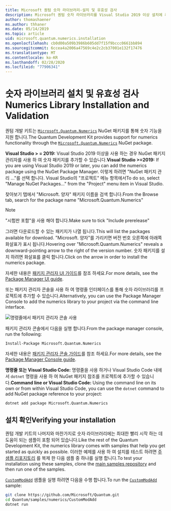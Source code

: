 ```yaml
---
title: Microsoft 퀀텀 숫자 라이브러리-설치 및 유효성 검사
description: Microsoft 퀀텀 숫자 라이브러리를 Visual Studio 2019 이상 설치에 추가 하는 방법에 대해 알아봅니다.
author: thomashaener
ms.author: thhaner
ms.date: 05/14/2019
ms.topic: article
uid: microsoft.quantum.numerics.installation
ms.openlocfilehash: cb0d00a509b3986b605dd7f15f9bccc0661bb894
ms.sourcegitcommit: 6ccea4a2006a47569c4e2c2cb37001e132f17476
ms.translationtype: MT
ms.contentlocale: ko-KR
ms.lasthandoff: 02/28/2020
ms.locfileid: "77906341"
---
```

# <a name="numerics-library-installation-and-validation"></a><span data-ttu-id="58e3c-103">숫자 라이브러리 설치 및 유효성 검사</span><span class="sxs-lookup"><span data-stu-id="58e3c-103">Numerics Library Installation and Validation</span></span>

<span data-ttu-id="58e3c-104">퀀텀 개발 키트는 [`Microsoft.Quantum.Numerics`](https://www.nuget.org/packages/Microsoft.Quantum.Numerics) NuGet 패키지를 통해 숫자 기능을 지원 합니다.</span><span class="sxs-lookup"><span data-stu-id="58e3c-104">The Quantum Development Kit provides support for numerics functionality through the [`Microsoft.Quantum.Numerics`](https://www.nuget.org/packages/Microsoft.Quantum.Numerics) NuGet package.</span></span>

<span data-ttu-id="58e3c-105">**Visual Studio > = 2019:** Visual Studio 2019 이상을 사용 하는 경우 NuGet 패키지 관리자를 사용 하 여 숫자 패키지를 추가할 수 있습니다.</span><span class="sxs-lookup"><span data-stu-id="58e3c-105">**Visual Studio >=2019:** If you are using Visual Studio 2019 or later, you can add the numerics package using the NuGet Package Manager.</span></span>
<span data-ttu-id="58e3c-106">이렇게 하려면 "NuGet 패키지 관리 ..."를 선택 합니다. Visual Studio의 "프로젝트" 메뉴 항목에서</span><span class="sxs-lookup"><span data-stu-id="58e3c-106">To do so, select "Manage NuGet Packages..." from the "Project" menu item in Visual Studio.</span></span>

<span data-ttu-id="58e3c-107">찾아보기 탭에서 "Microsoft. 양자" 패키지 이름을 검색 합니다.</span><span class="sxs-lookup"><span data-stu-id="58e3c-107">From the Browse tab, search for the package name "Microsoft.Quantum.Numerics"</span></span>

> [!NOTE]
> <span data-ttu-id="58e3c-108">"시험판 포함"을 사용 해야 합니다.</span><span class="sxs-lookup"><span data-stu-id="58e3c-108">Make sure to tick "Include prerelease"</span></span>

<span data-ttu-id="58e3c-109">그러면 다운로드할 수 있는 패키지가 나열 됩니다.</span><span class="sxs-lookup"><span data-stu-id="58e3c-109">This will list the packages available for download.</span></span>
<span data-ttu-id="58e3c-110">"Microsoft. 양자"를 가리키면 버전 번호 오른쪽에 아래쪽 화살표가 표시 됩니다.</span><span class="sxs-lookup"><span data-stu-id="58e3c-110">Hovering over "Microsoft.Quantum.Numerics" reveals a downward-pointing arrow to the right of the version number.</span></span>
<span data-ttu-id="58e3c-111">숫자 패키지를 설치 하려면 화살표를 클릭 합니다.</span><span class="sxs-lookup"><span data-stu-id="58e3c-111">Click on the arrow in order to install the numerics package.</span></span>

<span data-ttu-id="58e3c-112">자세한 내용은 [패키지 관리자 UI 가이드](https://docs.microsoft.com/nuget/tools/package-manager-ui)를 참조 하세요.</span><span class="sxs-lookup"><span data-stu-id="58e3c-112">For more details, see the [Package Manager UI guide](https://docs.microsoft.com/nuget/tools/package-manager-ui).</span></span>

<span data-ttu-id="58e3c-113">또는 패키지 관리자 콘솔을 사용 하 여 명령줄 인터페이스를 통해 숫자 라이브러리를 프로젝트에 추가할 수 있습니다.</span><span class="sxs-lookup"><span data-stu-id="58e3c-113">Alternatively, you can use the Package Manager Console to add the numerics library to your project via the command line interface.</span></span>

![명령줄에서 패키지 관리자 콘솔 사용](../../media/vs2017-nuget-console-menu.png)

<span data-ttu-id="58e3c-115">패키지 관리자 콘솔에서 다음을 실행 합니다.</span><span class="sxs-lookup"><span data-stu-id="58e3c-115">From the package manager console, run the following:</span></span>

```
Install-Package Microsoft.Quantum.Numerics
```

<span data-ttu-id="58e3c-116">자세한 내용은 [패키지 관리자 콘솔 가이드](https://docs.microsoft.com/nuget/tools/package-manager-console)를 참조 하세요.</span><span class="sxs-lookup"><span data-stu-id="58e3c-116">For more details, see the [Package Manager Console guide](https://docs.microsoft.com/nuget/tools/package-manager-console).</span></span>

<span data-ttu-id="58e3c-117">**명령줄 또는 Visual Studio Code:** 명령줄을 사용 하거나 Visual Studio Code 내에서 `dotnet` 명령을 사용 하 여 NuGet 패키지 참조를 프로젝트에 추가할 수 있습니다.</span><span class="sxs-lookup"><span data-stu-id="58e3c-117">**Command line or Visual Studio Code:** Using the command line on its own or from within Visual Studio Code, you can use the `dotnet` command to add NuGet package reference to your project:</span></span>

```dotnetcli
dotnet add package Microsoft.Quantum.Numerics
```


## <a name="verifying-your-installation"></a><span data-ttu-id="58e3c-118">설치 확인</span><span class="sxs-lookup"><span data-stu-id="58e3c-118">Verifying your installation</span></span>

<span data-ttu-id="58e3c-119">퀀텀 개발 키트의 나머지와 마찬가지로 숫자 라이브러리에는 최대한 빨리 시작 하는 데 도움이 되는 샘플이 포함 되어 있습니다.</span><span class="sxs-lookup"><span data-stu-id="58e3c-119">Like the rest of the Quantum Development Kit, the numerics library comes with samples that help you get started as quickly as possible.</span></span>
<span data-ttu-id="58e3c-120">이러한 예제를 사용 하 여 설치를 테스트 하려면 [주 샘플 리포지토리](https://github.com/Microsoft/Quantum) 를 복제 한 다음 샘플 중 하나를 실행 합니다.</span><span class="sxs-lookup"><span data-stu-id="58e3c-120">To test your installation using these samples, clone the [main samples repository](https://github.com/Microsoft/Quantum) and then run one of the samples.</span></span>

<span data-ttu-id="58e3c-121">[`CustomModAdd`](https://github.com/microsoft/Quantum/tree/master/samples/numerics/CustomModAdd) 샘플을 실행 하려면 다음을 수행 합니다.</span><span class="sxs-lookup"><span data-stu-id="58e3c-121">To run the [`CustomModAdd`](https://github.com/microsoft/Quantum/tree/master/samples/numerics/CustomModAdd) sample:</span></span>

```bash
git clone https://github.com/Microsoft/Quantum.git
cd Quantum/samples/numerics/CustomModAdd
dotnet run
```
